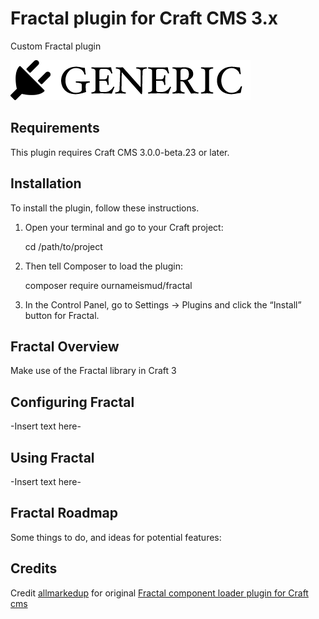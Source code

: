 # Fractal plugin for Craft CMS 3.x

Custom Fractal plugin

![Screenshot](resources/img/plugin-logo.png)

## Requirements

This plugin requires Craft CMS 3.0.0-beta.23 or later.

## Installation

To install the plugin, follow these instructions.

1. Open your terminal and go to your Craft project:

   cd /path/to/project

2. Then tell Composer to load the plugin:

   composer require ournameismud/fractal

3. In the Control Panel, go to Settings → Plugins and click the “Install” button for Fractal.

## Fractal Overview

Make use of the Fractal library in Craft 3

## Configuring Fractal

-Insert text here-

## Using Fractal

-Insert text here-

## Fractal Roadmap

Some things to do, and ideas for potential features:

## Credits

Credit [allmarkedup](https://github.com/allmarkedup) for original [Fractal component loader plugin for Craft cms](https://gist.github.com/allmarkedup/72afed8e97c9b2e8c61c36b798ae1870)
